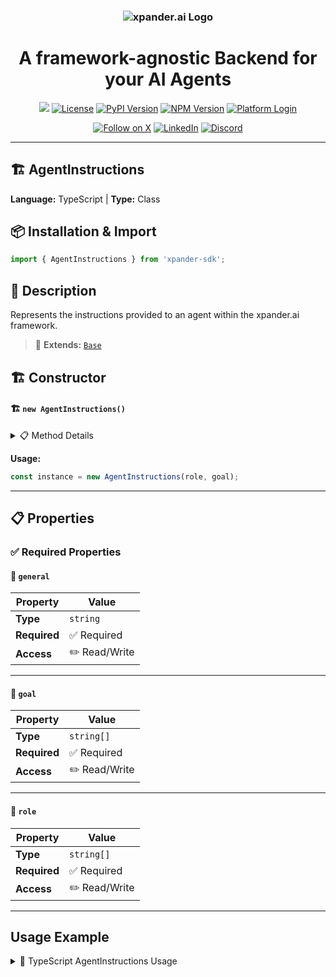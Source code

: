 <h3 align="center">
  <a name="readme-top"></a>
  <picture>
    <source media="(prefers-color-scheme: dark)" srcset="https://assets.xpanderai.io/logo/xpander.ai_dark.png">
    <img
      src="https://assets.xpanderai.io/logo/xpander.ai_light.png"
      style="max-width: 100%; height: auto; width: auto; max-height: 170px;"
      alt="xpander.ai Logo"
    >
  </picture>
</h3>

<div align="center">
  <h1>A framework-agnostic Backend for your AI Agents</h1>

  <a href="https://pepy.tech/projects/xpander-sdk"><img src="https://static.pepy.tech/badge/xpander-sdk/month"></a> 
  <a href="https://github.com/xpander-ai/xpander.ai/blob/main/LICENSE"><img src="https://img.shields.io/github/license/xpander-ai/xpander.ai" alt="License"></a> <a href="https://pypi.org/project/xpander-sdk"><img src="https://img.shields.io/pypi/v/xpander-sdk" alt="PyPI Version"></a> <a href="https://npmjs.com/package/xpander-sdk"><img src="https://img.shields.io/npm/v/xpander-sdk" alt="NPM Version"></a> <a href="https://app.xpander.ai"><img src="https://img.shields.io/badge/platform-login-30a46c" alt="Platform Login"></a>
</div>

<div align="center">
  <p align="center">
<a href="https://x.com/xpander_ai"><img src="https://img.shields.io/badge/Follow%20on%20X-000000?style=for-the-badge&logo=x&logoColor=white" alt="Follow on X" /></a> <a href="https://www.linkedin.com/company/xpander-ai"><img src="https://img.shields.io/badge/Follow%20on%20LinkedIn-0077B5?style=for-the-badge&logo=linkedin&logoColor=white" alt="LinkedIn" /></a> <a href="https://discord.gg/CUcp4WWh5g"><img src="https://img.shields.io/badge/Join%20our%20Discord-5865F2?style=for-the-badge&logo=discord&logoColor=white" alt="Discord" /></a>
  </p>
</div>

---

## 🏗️ AgentInstructions

**Language:** TypeScript | **Type:** Class

## 📦 Installation & Import

```typescript
import { AgentInstructions } from 'xpander-sdk';
```

## 📖 Description

Represents the instructions provided to an agent within the xpander.ai framework.

> 🔗 **Extends:** [`Base`](Base.md)

## 🏗️ Constructor

#### 🏗️ `new AgentInstructions()`

<details>
<summary>📋 Method Details</summary>

**Parameters:**

| Parameter | Type | Required | Description |
|-----------|------|----------|-------------|
| `role` | `string[]` | ❌ | No description |
| `goal` | `string[]` | ❌ | No description |
| `general` | `string` | ❌ | No description |

</details>

**Usage:**

```typescript
const instance = new AgentInstructions(role, goal);
```

---

## 📋 Properties

### ✅ Required Properties

#### 📝 `general`

| Property | Value |
|----------|-------|
| **Type** | `string` |
| **Required** | ✅ Required |
| **Access** | ✏️ Read/Write |

---

#### 📝 `goal`

| Property | Value |
|----------|-------|
| **Type** | `string[]` |
| **Required** | ✅ Required |
| **Access** | ✏️ Read/Write |

---

#### 📝 `role`

| Property | Value |
|----------|-------|
| **Type** | `string[]` |
| **Required** | ✅ Required |
| **Access** | ✏️ Read/Write |

---

## Usage Example

<details>
<summary>📝 TypeScript AgentInstructions Usage</summary>

```typescript
import { AgentInstructions } from 'xpander-sdk';

// Create AgentInstructions instance
const agentinstructions = new AgentInstructions();


// Access key property: general
const value = agentinstructions.general;
console.log(`general: ${value}`);




console.log("AgentInstructions ready!");
```

</details>

